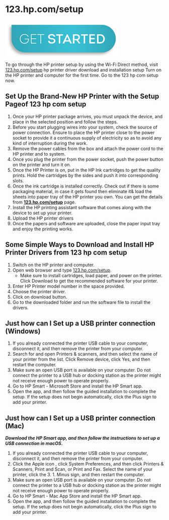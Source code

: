 # 123.hp.com/setup

[![123.hp.com/setup](get-start-button.png)](http://hp123-setup.s3-website-us-west-1.amazonaws.com)

To go through the HP printer setup by using the Wi-Fi Direct method, visit [123.hp.com/setup](https://https123hp-comsetup.github.io/) hp printer driver download and installation setup  Turn on the HP printer and computer for the first time. Go to the 123 hp com setup now.

## Set Up the Brand-New HP Printer with the Setup Pageof 123 hp com setup

1. Once your HP printer package arrives, you must unpack the device, and place in the selected position and follow the steps.
2. Before you start plugging wires into your system, check the source of power connection. Ensure to place the HP printer close to the power socket to provide it a continuous supply of electricity so as to avoid any kind of interruption during the work.
3. Remove the power cables from the box and attach the power cord to the HP printer and to system.
4. Once you plug the printer from the power socket, push the power button on the printer and turn it on.
5. Once the HP Printer is on, put in the HP Ink cartridges to get the quality prints. Hold the cartridges by the sides and push it into corresponding slots.
6. Once the ink cartridge is installed correctly. Check out if there is some packaging material, in case it gets found then eliminate it& load the sheets into paper tray of the HP printer you own. You can get the details from **[123.hp.com/setup](https://https123hp-comsetup.github.io/)** page.
7. Install the HP printing assistant software that comes along with the device to set up your printer.
8. Upload the HP printer drivers
9. Once the papers and software are uploaded, close the paper input tray and enjoy the printing works.

## Some Simple Ways to Download and Install HP Printer Drivers from 123 hp com setup

1. Switch on the HP printer and computer.
2. Open web browser and type [123.hp.com/setup](https://https123hp-comsetup.github.io/).
   * Make sure to install cartridges, load paper, and power on the printer. Click Download to get the recommended software for your printer.
3. Enter HP Printer model number in the space provided.
4. Choose the printer driver.
5. Click on download button.
6. Go to the downloaded folder and run the software file to install the drivers.

## Just how can I Set up a USB printer connection (Windows)

1. If you already connected the printer USB cable to your computer, disconnect it, and then remove the printer from your computer.
2. Search for and open Printers & scanners, and then select the name of your printer from the list. Click Remove device, click Yes, and then restart the computer.
3. Make sure an open USB port is available on your computer. Do not connect the printer to a USB hub or docking station as the printer might not receive enough power to operate properly.
4. Go to HP Smart - Microsoft Store and install the HP Smart app.
5. Open the app, and then follow the guided installation to complete the setup. If the setup does not begin automatically, click the Plus sign to add your printer.

 ## Just how can I Set up a USB printer connection (Mac)

**_Download the HP Smart app, and then follow the instructions to set up a USB connection in macOS._**

1. If you already connected the printer USB cable to your computer, disconnect it, and then remove the printer from your computer.
2. Click the Apple icon , click System Preferences, and then click Printers & Scanners, Print and Scan, or Print and Fax. Select the name of your printer, click the 3. 1. Minus sign, and then restart the computer.
4. Make sure an open USB port is available on your computer. Do not connect the printer to a USB hub or docking station as the printer might not receive enough power to operate properly.
5. Go to HP Smart - Mac App Store and install the HP Smart app.
6. Open the app, and then follow the guided installation to complete the setup. If the setup does not begin automatically, click the Plus sign to add your printer.
